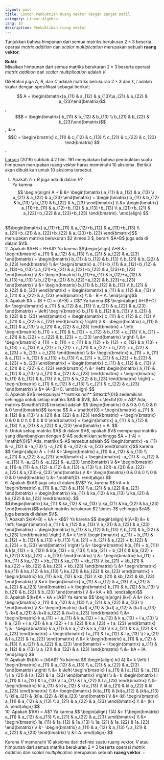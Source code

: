 ```yaml
---
layout: post
title: Contoh Pembuktian Ruang Vektor dengan sangat Detil
category: Linear-Algebra
lang: ID
description: Pembuktikan ruang vektor
---
```


Tunjukkan bahwa himpunan dari semua matriks berukuran $2 \times 3$ beserta operasi _matrix addition_ dan _scalar multiplication_ merupakan sebuah **ruang vektor**.    
       
**Bukti**:   
Misalkan himpunan dari semua matriks berukuran $2 \times 3$ beserta operasi _matrix addition_ dan _scalar multiplication_ adalah $V$.      

Diketahui juga $A$, $B$, dan $C$ adalah matriks berukuran $2 \times 3$ dan $k$, $l$ adalah skalar dengan spesifikasi sebagai berikut:   

$$ A = \begin{bmatrix}a_{11} & a_{12} & a_{13}\\a_{21} & a_{22} & a_{23}\end{bmatrix}$$, $$B = \begin{bmatrix} 	b_{11} & b_{12} & b_{13} \\ b_{21} & b_{22} & b_{23}\end{bmatrix}$$, dan $$C = \begin{bmatrix} 	c_{11} & c_{12} & c_{13} \\ c_{21} & c_{22} & c_{23} \end{bmatrix} $$.    

[Larson](https://www.amazon.com/Elementary-Linear-Algebra-Ron-Larson/dp/1305658000/) (2016) subbab 4.2 hlm. 161 menyatakan bahwa pembuktian suatu himpunan merupakan ruang vektor harus memenuhi 10 aksioma. Berikut akan dibuktikan untuk 10 aksioma tersebut.
1. Apakah $A+B$ juga ada di dalam $V$?    
Ya karena     
$$
\begin{align}
    A + B &= \begin{bmatrix} a_{11} & a_{12} & a_{13} \\ a_{21} & a_{22} & a_{23} \end{bmatrix} + \begin{bmatrix} 	b_{11} & b_{12} & b_{13} \\ b_{21} & b_{22} & b_{23} \end{bmatrix}  \\
          &= \begin{bmatrix} 	a_{11}+b_{11} & a_{12}+b_{12} & a_{13}+b_{13} \\ a_{21}+b_{21} & a_{22}+b_{22} & a_{23}+b_{23}	 \end{bmatrix}.
\end{align}
$$    
<br/>
$$\begin{bmatrix} a_{11}+b_{11} & a_{12}+b_{12} & a_{13}+b_{13} \\
	a_{21}+b_{21} & a_{22}+b_{22} & a_{23}+b_{23} \end{bmatrix}$$ merupakan matriks berukuran $2 \times 3 $, berarti $A+B$ juga ada di dalam $V$.    
<br/>
2. Apakah $A+B = B+A$?    
Ya karena    
$$\begin{align} A+B &= \begin{bmatrix} 	a_{11} & a_{12} & a_{13} \\
	a_{21} & a_{22} & a_{23} \end{bmatrix} +  \begin{bmatrix} 	b_{11} & b_{12} & b_{13} \\
	b_{21} & b_{22} & b_{23} \end{bmatrix} \\
                    &= \begin{bmatrix}  a_{11}+b_{11} & a_{12}+b_{12} & a_{13}+b_{13} \\
	a_{21}+b_{21} & a_{22}+b_{22} & a_{23}+b_{23}	
 \end{bmatrix} \\
                    &= \begin{bmatrix} 	b_{11}+a_{11} & b_{12}+a_{12} & b_{13}+a_{13} \\
	b_{21}+a_{21} & b_{22}+a_{22} & b_{23}+a_{23} \end{bmatrix} \\
                    &= \begin{bmatrix} 	b_{11} & b_{12} & b_{13} \\
	b_{21} & b_{22} & b_{23} \end{bmatrix} + \begin{bmatrix} 	a_{11} & a_{12} & a_{13} \\
	a_{21} & a_{22} & a_{23} \end{bmatrix} \\
                    &= B + A.
\end{align}$$        
<br/>
3. Apakah $A + (B + C) = (A+B) + C$?    
Ya karena    
$$ \begin{align} A+(B+C) &= \begin{bmatrix} a_{11} & a_{12} & a_{13} \\
	a_{21} & a_{22} & a_{23} \end{bmatrix} + \left( \begin{bmatrix} b_{11} & b_{12} & b_{13} \\
	b_{21} & b_{22} & b_{23} \end{bmatrix} + \begin{bmatrix} c_{11} & c_{12} & c_{13} \\
	c_{21} & c_{22} & c_{23} \end{bmatrix} \right) \\
                         &= \begin{bmatrix} a_{11} & a_{12} & a_{13} \\
	a_{21} & a_{22} & a_{23} \end{bmatrix} + \left( \begin{bmatrix} b_{11} + c_{11} & b_{12} + c_{12} & b_{13} + c_{13} \\
	b_{21} + c_{21} & b_{22} + c_{22} & b_{23} + c_{23}	\end{bmatrix} \right) \\
	                     &= \begin{bmatrix} a_{11} + b_{11} + c_{11}  & a_{12} + b_{12} + c_{12} & a_{13} + b_{13} + c_{13} \\
	a_{21} + b_{21} + c_{21}  & a_{22} + b_{22} + c_{22} & a_{23} + b_{23} + c_{23} \end{bmatrix} \\
	                     &= \begin{bmatrix} a_{11} + b_{11} & a_{12} + b_{12} & a_{13} + b_{13} \\
	a_{21} + b_{21} & a_{22} + b_{22} & a_{23} + b_{23} \end{bmatrix} + \begin{bmatrix} 	 c_{11} &  c_{12} &  c_{13} \\
	c_{21} & c_{22} & c_{23} \end{bmatrix} \\
	                     &= \left( \begin{bmatrix} 	a_{11} & a_{12} & a_{13} \\
	a_{21} & a_{22} & a_{23} \end{bmatrix} + \begin{bmatrix} 	b_{11} & b_{12} & b_{13} \\
	b_{21} & b_{22} & b_{23}	  \end{bmatrix} \right) + \begin{bmatrix} 	c_{11} & c_{12} & c_{13} \\
	c_{21} & c_{22} & c_{23}	  \end{bmatrix} \\
	                     &= (A+B)+C.
	 \end{align}
$$     
<br/>     
4. Apakah $V$ mempunyai **matriks nol** $\textbf{0}$ sedemikian sehingga untuk setiap matriks $A$ di $V$, $A + \textbf{0} = A$?    
Ada, matriks $\mathbf{0}$ tersebut adalah    
$$  \begin{bmatrix} 0 & 0 & 0 \\
		0 & 0 & 0 \end{bmatrix}$$ karena
		$$ 	A + \mathbf{0} = \begin{bmatrix} a_{11} & a_{12} & a_{13} \\
	a_{21} & a_{22} & a_{23} \end{bmatrix} + \begin{bmatrix} 0 & 0 & 0 \\
		0 & 0 & 0 \end{bmatrix} = \begin{bmatrix} 	a_{11} & a_{12} & a_{13} \\
	a_{21} & a_{22} & a_{23} \end{bmatrix} = A.
		$$    
<br/>
5. Untuk setiap matriks $A$ di dalam $V$, apakah $V$ mempunyai matriks yang dilambangkan dengan $-A$ sedemikian sehingga $A + (-A) = \mathbf{0}$?   
Ada, matriks $-A$ tersebut adalah 
$$ \begin{bmatrix} -a_{11} & -a_{12} & -a_{13} \\
	-a_{21} & -a_{22} & -a_{23} \end{bmatrix}$$	karena
	$$ \begin{align} A + (-A) &= \begin{bmatrix} 	a_{11} & a_{12} & a_{13} \\
	a_{21} & a_{22} & a_{23} \end{bmatrix} + \begin{bmatrix} 	-a_{11} & -a_{12} & -a_{13} \\
	-a_{21} & -a_{22} & -a_{23} \end{bmatrix} \\
	                          &= \begin{bmatrix} 	a_{11}-a_{11} & a_{12}-a_{12} & a_{13}-a_{13} \\
	a_{21}-a_{21} & a_{22}-a_{22} & a_{23}-a_{23} \end{bmatrix} \\
	                          &= \begin{bmatrix} 		0 & 0 & 0 \\
		0 & 0 & 0 \end{bmatrix} \\
		                      &= \mathbf{0}.
	\end{align}
	$$	  
<br/>	
6. Apakah $kA$ juga ada di dalam $V$?    
Ya, karena
$$ kA = k \begin{bmatrix} 	a_{11} & a_{12} & a_{13} \\
	a_{21} & a_{22} & a_{23}
 \end{bmatrix} = \begin{bmatrix} 	ka_{11} & ka_{12} & ka_{13} \\
	ka_{21} & ka_{22} & ka_{23} \end{bmatrix}.
$$    
<br/>
$$\begin{bmatrix} 	ka_{11} & ka_{12} & ka_{13} \\
	ka_{21} & ka_{22} & ka_{23} \end{bmatrix}$$ adalah matriks berukuran $2 \times 3$ sehingga $cA$ juga berada di dalam $V$.   
<br/>
7. Apakah $k(A+B) = kA + kB$?    
Ya karena   
$$ \begin{align} k(A+B) &= k \left( \begin{bmatrix} 	a_{11} & a_{12} & a_{13} \\
	a_{21} & a_{22} & a_{23} \end{bmatrix} + \begin{bmatrix} 	b_{11} & b_{12} & b_{13} \\
	b_{21} & b_{22} & b_{23} \end{bmatrix} \right) \\
	                    &= k \left( \begin{bmatrix} 	a_{11} + b_{11} & a_{12} + b_{12} & a_{13} + b_{13} \\
	a_{21} + b_{21} & a_{22} + b_{22} & a_{23} + b_{23} \end{bmatrix} \right) \\
	                    &= \begin{bmatrix} 	k(a_{11} + b_{11}) & k(a_{12} + b_{12}) & k(a_{13} + b_{13}) \\
	k(a_{21} + b_{21}) & k(a_{22} + b_{22}) & k(a_{23} + b_{23}) \end{bmatrix} \\
	                    &= \begin{bmatrix} 	ka_{11} + kb_{11} & ka_{12} + kb_{12} & ka_{13} + kb_{13} \\
	ka_{21} + kb_{21} & ka_{22} + kb_{22} & ka_{23} + kb_{23} \end{bmatrix} \\
	                    &= \begin{bmatrix} 	ka_{11} & ka_{12} & ka_{13}  \\
	ka_{21} & ka_{22} & ka_{23}  \end{bmatrix} + \begin{bmatrix} 	kb_{11} & kb_{12} & kb_{13} \\
	kb_{21} & kb_{22} & kb_{23} \end{bmatrix} \\
	                    &= k \begin{bmatrix} 	a_{11} & a_{12} & a_{13}  \\
	a_{21} & a_{22} & a_{23}  \end{bmatrix} + k \begin{bmatrix} 	b_{11} & b_{12} & b_{13}  \\
	b_{21} & b_{22} & b_{23}  \end{bmatrix} \\
	                    &= kA + kB.
\end{align}$$    
<br/>
8. Apakah $(k+l)A = kA + lA$?    
Ya karena    
$$ \begin{align} (k+l) A &= (k+l) \begin{bmatrix} 	a_{11} & a_{12} & a_{13}  \\
	a_{21} & a_{22} & a_{23} \\ 		
\end{bmatrix}  \\
                         &= \begin{bmatrix} (k+l) a_{11} & (k+l) a_{12} & (k+l) a_{13}  \\
	(k+l) a_{21} & (k+l) a_{22} & (k+l) a_{23} 	 \end{bmatrix} \\
	                     &= \begin{bmatrix} 	k a_{11} + l a_{11} & k a_{12} + l a_{12} & k a_{13} + l a_{13}  \\
	k a_{21} + l a_{21} & k a_{22} + l a_{22} & k a_{23} + l a_{23} 	\end{bmatrix} \\
	                     &= \begin{bmatrix} 	k a_{11} & k a_{12}  & k a_{13}   \\
	k a_{21} & k a_{22}  & k a_{23}  \end{bmatrix} + \begin{bmatrix} 	l a_{11} & l a_{12} & l a_{13}  \\
	l a_{21} & l a_{22} & l a_{23} \end{bmatrix} \\
	                     &= k \begin{bmatrix} 	a_{11} & a_{12}  & a_{13}   \\
	a_{21} & a_{22}  & a_{23} \end{bmatrix} + l \begin{bmatrix} 	a_{11} & a_{12} & a_{13}  \\
	a_{21} & a_{22} & a_{23} 	\end{bmatrix} \\
	                     &= kA + lA.
\end{align} $$    
<br/>
9. Apakah $k(lA) = (kl)A$?   
Ya karena   
$$ \begin{align} k(l A) &= k \left( l \begin{bmatrix} 	a_{11} & a_{12} & a_{13}  \\
	a_{21} & a_{22} & a_{23}  \end{bmatrix} \right)  \\
	                   &= k \left( \begin{bmatrix} 	l a_{11} & l a_{12} & l a_{13}  \\
	l a_{21} & l a_{22} & l a_{23} \end{bmatrix} \right)  \\
	                   &= k \begin{bmatrix} 	l a_{11} & l a_{12} & l a_{13}  \\
	l a_{21} & l a_{22} & l a_{23} \end{bmatrix}  \\
	                   &= \begin{bmatrix} 	kl a_{11} & kl a_{12} & kl a_{13}  \\
	kl a_{21} & kl a_{22} & kl a_{23} \end{bmatrix} \\
	                   &= \begin{bmatrix} 	(kl)a_{11} & (kl)a_{12} & (kl)a_{13}  \\
	(kl)a_{21} & (kl)a_{22} & (kl)a_{23} \end{bmatrix} \\
	                   &= (kl) \begin{bmatrix} 	a_{11} & a_{12} & a_{13}  \\
	a_{21} & a_{22} & a_{23} \end{bmatrix} \\
	                   &= (kl) A. 
\end{align} $$   
<br/>
10. Apakah $1(A) = A$?   
Ya karena    
$$ \begin{align} 1(A) &= 1 \begin{bmatrix} 	a_{11} & a_{12} & a_{13}  \\
	a_{21} & a_{22} & a_{23} \end{bmatrix} \\
	                  &= \begin{bmatrix} 	1a_{11} & 1a_{12} & 1a_{13}  \\
	1a_{21} & 1a_{22} & 1a_{23} \end{bmatrix} \\
	                  &= \begin{bmatrix} 	a_{11} & a_{12} & a_{13}  \\
	a_{21} & a_{22} & a_{23} \end{bmatrix}  \\
	                  &= A.
	\end{align}
$$    
<br/>


Karena $V$ memenuhi 10 aksioma dari definisi suatu ruang vektor, $V$ atau himpunan dari semua matriks berukuran $2 \times 3$ beserta operasi _matrix addition_ dan _scalar multiplication_ merupakan sebuah **ruang vektor**.   $\square$


